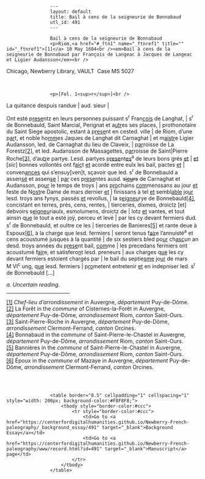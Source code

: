 
                    ---
                    layout: default
                    title: Bail à cens de la seigneurie de Bonnabaud
                    utl_id: 491
                    ---
                
                    Bail à cens de la seigneurie de Bonnabaud  
                    <p>Riom,<a href="#_ftn1" name="_ftnref1" title="" id="_ftnref1">[1]</a> 10 May 1604<br /><em>Bail à cens de la seigneurie de Bonnabaud par François de Langeac à Jacques de Langeac et Ligier Audansson</em><br />
Chicago, Newberry Library, VAULT  Case MS 5027</p>
<p> </p>
  
                    <p>[Fol. 1<sup>r</sup>]<br />
La quitance despuis randue | aud. sieur |</p>
<p>Ont esté p<u>rese</u>ntz en leurs personnes puissant s<sup>r</sup> Fran<u>çois</u> de Langhat, | s<sup>r</sup> de Bonnebauld, Saint Marcial, Perignat et a<u>utr</u>es ses places, | prothonotaire du Saint Siege apostolic, estant à p<u>rese</u>nt en cested. ville | de Riom, d’une p<u>ar</u>t, et noble ho<u>mm</u>es Jaques de Langhat dit Carnaghat | et m<u>aistr</u>e Ligier Audansson, led. de Carnaghat du lieu de Claveix, | p<u>ar</u>roisse de La Forestz<a href="#_ftn2" name="_ftnref2" title="" id="_ftnref2">[2]</a>, et led. Audansson de Massagettes, p<u>ar</u>roisse de Saint|Pierre Roche<a href="#_ftn3" name="_ftnref3" title="" id="_ftnref3">[3]</a>, d’au<u>tr</u>e partye. Lesd. partyes p<u>rese</u>nt<u>es</u><sup>a</sup> de leurs bons grés <u>et</u> | <u>et</u> [<em>sic</em>] bonnes vollontés ont f<u>aic</u>t <u>et</u> acordé entre eulx les bail, pactes <u>et</u> | conven<u>ances</u> qui s’ensuy[ven]t, sçavoir que led. s<sup>r</sup> de Bonnebauld a assen<u>sé</u> et assen<u>se</u> | p<u>ar</u> ces p<u>rese</u>ntes ausd. <s>s<u>ieu</u>rs</s> de Carnaghat et Audansson, po<u>ur</u> le temps de troys | ans p<u>ro</u>chains <u>com</u>menssans au jour <u>et</u> feste de N<u>ost</u>re Dame de mars dernier <u>et</u> | finissans à tel <u>et</u> sembl<u>able</u> jo<u>ur</u> lesd. troys ans fynys, passés <u>et</u> revollus, | la s<u>eigneu</u>rye de Bonnebauld<a href="#_ftn4" name="_ftnref4" title="" id="_ftnref4">[4]</a>, concistant en terres, prés, cens, rentes, | tierceries, dixmes, droictz [et] debvoirs s<u>eigneu</u>riaulx, esmolumens, droictz de | lotz <u>et</u> vantes, et tout ainsin q<u>ue</u> le tout a esté joÿ, perceu et levé | par les cy devant fermiers dud. s<sup>r</sup> de Bonnebauld, et oultre ce les | tierceries de Banieres<a href="#_ftn5" name="_ftnref5" title="" id="_ftnref5">[5]</a> et rante deue à Espoux<a href="#_ftn6" name="_ftnref6" title="" id="_ftnref6">[6]</a>, à la charge que lesd. fermiers | seront tenus f<u>air</u>e l’annuisté<sup>a</sup> et cens acoustumé jusques à la quantité | de six sestiers bled po<u>ur</u> ch<u>asc</u>un an desd. troys années du p<u>rese</u>nt bail, <u>com</u>me | les precedans fermiers ont acoustumé f<u>air</u>e, et satisfero<u>n</u>t lesd. preneurs | aux charges q<u>ue</u> les cy devant fermiers estoient chargés par | le bail du septie<u>sme</u> jo<u>ur</u> de mars M VI<sup>c</sup> ung, q<u>ue</u> lesd. fermiers | p<u>ro</u>metent entretenir <u>et</u> en indepniser led. s<sup>r</sup> de Bonnebauld […]</p>
<p align="left"><em>a. Uncertain reading.</em></p>
<div>
<hr align="left" size="1" width="33%" /><div id="ftn1"><a href="#_ftnref1" name="_ftn1" title="" id="_ftn1">[1]</a> <em>C</em><em>hef-lieu d’arrondissement</em> in Auvergne, <em>département </em>Puy-de-Dôme.</div>
<div id="ftn2"><a href="#_ftnref2" name="_ftn2" title="" id="_ftn2">[2]</a> La Forêt in the <em>commune</em> of Cisternes-la-Forêt in Auvergne, <em>département</em> Puy-de-Dôme, <em>arrondissement</em> Riom, <em>canton</em> Saint-Ours.</div>
<div id="ftn3"><a href="#_ftnref3" name="_ftn3" title="" id="_ftn3">[3]</a> Saint-Pierre-Roche in Auvergne, <em>département</em> Puy-de-Dôme, <em>arrondissement</em> Clermont-Ferrand, <em>canton</em> Orcines.</div>
<div id="ftn4"><a href="#_ftnref4" name="_ftn4" title="" id="_ftn4">[4]</a> Bonnabaud in the <em>commune</em> of Saint-Pierre-le-Chastel in Auvergne, <em>département</em> Puy-de-Dôme, <em>arrondissement</em> Riom, <em>canton</em> Saint-Ours.</div>
<div id="ftn5"><a href="#_ftnref5" name="_ftn5" title="" id="_ftn5">[5]</a> Bannières in the <em>commune</em> of Saint-Pierre-le-Chastel in Auvergne, <em>département</em> Puy-de-Dôme, <em>arrondissement</em> Riom, <em>canton</em> Saint-Ours.</div>
<div id="ftn6"><a href="#_ftnref6" name="_ftn6" title="" id="_ftn6">[6]</a> Époux in the <em>commune</em> of Mazaye in Auvergne, <em>département</em> Puy-de-Dôme, <em>arrondissement</em> Clermont-Ferrand, <em>canton</em> Orcines.</div>
</div>
<p align="left"> </p>

                    
                     
                    <table border="0.5" cellpadding="1" cellspacing="1" style="width: 200px; background-color:#F8F8F8;">
                        <tbody style="border-color:#ccc">
                            <tr style="border-color:#ccc">
                                <td>Go to <a href="https://centerfordigitalhumanities.github.io/Newberry-French-paleography/_background_essay/491" target="_blank">Background Essay</a></td>
                                <td>Go to <a href="https://centerfordigitalhumanities.github.io/Newberry-French-paleography/www/record.html?id=491" target="_blank">Manuscript</a> page</td>
                            </tr>
                        </tbody>
                    </table>
                     
                
                